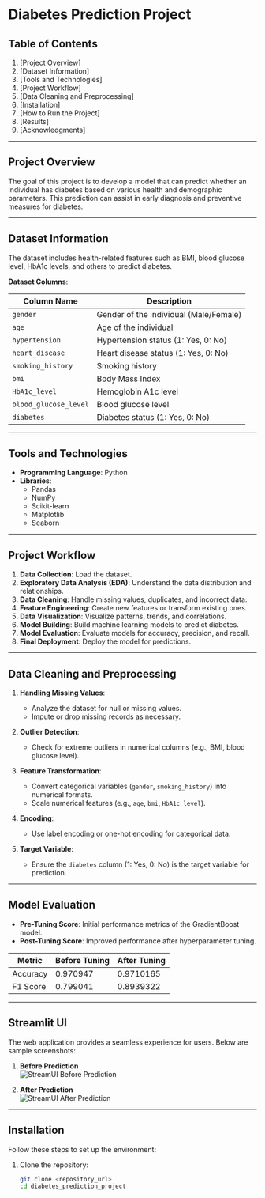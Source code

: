 # Diabetes Prediction Project

## Table of Contents
1. [Project Overview]
2. [Dataset Information]
3. [Tools and Technologies]
4. [Project Workflow]
5. [Data Cleaning and Preprocessing]
6. [Installation]
7. [How to Run the Project]
8. [Results]  
9. [Acknowledgments]

---

## Project Overview

The goal of this project is to develop a model that can predict whether an individual has diabetes based on various health and demographic parameters. This prediction can assist in early diagnosis and preventive measures for diabetes.

---

## Dataset Information

The dataset includes health-related features such as BMI, blood glucose level, HbA1c levels, and others to predict diabetes.

**Dataset Columns**:  

| Column Name          | Description                           |
|-----------------------|---------------------------------------|
| `gender`             | Gender of the individual (Male/Female)|
| `age`                | Age of the individual                |
| `hypertension`       | Hypertension status (1: Yes, 0: No)  |
| `heart_disease`      | Heart disease status (1: Yes, 0: No) |
| `smoking_history`    | Smoking history                      |
| `bmi`                | Body Mass Index                      |
| `HbA1c_level`        | Hemoglobin A1c level                 |
| `blood_glucose_level`| Blood glucose level                  |
| `diabetes`           | Diabetes status (1: Yes, 0: No)      |

---

## Tools and Technologies

- **Programming Language**: Python  
- **Libraries**:
  - Pandas
  - NumPy
  - Scikit-learn
  - Matplotlib
  - Seaborn  

---

## Project Workflow

1. **Data Collection**: Load the dataset.  
2. **Exploratory Data Analysis (EDA)**: Understand the data distribution and relationships.  
3. **Data Cleaning**: Handle missing values, duplicates, and incorrect data.  
4. **Feature Engineering**: Create new features or transform existing ones.  
5. **Data Visualization**: Visualize patterns, trends, and correlations.  
6. **Model Building**: Build machine learning models to predict diabetes.  
7. **Model Evaluation**: Evaluate models for accuracy, precision, and recall.  
8. **Final Deployment**: Deploy the model for predictions.  

---

## Data Cleaning and Preprocessing

1. **Handling Missing Values**:  
   - Analyze the dataset for null or missing values.  
   - Impute or drop missing records as necessary.  

2. **Outlier Detection**:  
   - Check for extreme outliers in numerical columns (e.g., BMI, blood glucose level).  

3. **Feature Transformation**:  
   - Convert categorical variables (`gender`, `smoking_history`) into numerical formats.  
   - Scale numerical features (e.g., `age`, `bmi`, `HbA1c_level`).  

4. **Encoding**:  
   - Use label encoding or one-hot encoding for categorical data.  

5. **Target Variable**:  
   - Ensure the `diabetes` column (1: Yes, 0: No) is the target variable for prediction.  

---

## Model Evaluation

- **Pre-Tuning Score**: Initial performance metrics of the GradientBoost model.
- **Post-Tuning Score**: Improved performance after hyperparameter tuning.

| Metric              | Before Tuning      | After Tuning |
|---------------------|--------------------|--------------|
| Accuracy            | 0.970947           | 0.9710165    |
| F1 Score            | 0.799041           | 0.8939322    |

---

## Streamlit UI

The web application provides a seamless experience for users. Below are sample screenshots:

1. **Before Prediction**  
   ![StreamUI Before Prediction](https://github.com/user-attachments/assets/7232ea79-1db2-49a6-bb3f-63b58fdd8fcd)

2. **After Prediction**  
   ![StreamUI After Prediction](https://github.com/user-attachments/assets/1233e4e3-b5d4-4bd4-99ae-183f76c7e3ca)


---

## Installation

Follow these steps to set up the environment:

1. Clone the repository:  
   ```bash
   git clone <repository_url>
   cd diabetes_prediction_project
